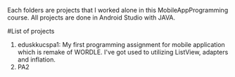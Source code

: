 Each folders are projects that I worked alone in this MobileAppProgramming course. All projects are done in Android Studio with JAVA.

#List of projects
1. eduskkucspa1: My first programming assignment for mobile application which is remake of WORDLE. I've got used to utilizing ListView, adapters and inflation.
2. PA2
